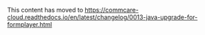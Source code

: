 This content has moved to https://commcare-cloud.readthedocs.io/en/latest/changelog/0013-java-upgrade-for-formplayer.html
